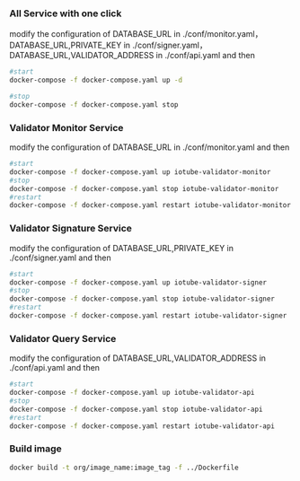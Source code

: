 

### All Service with one click
modify the configuration of DATABASE_URL in ./conf/monitor.yaml，DATABASE_URL,PRIVATE_KEY in ./conf/signer.yaml，DATABASE_URL,VALIDATOR_ADDRESS in ./conf/api.yaml and then
```bash
#start
docker-compose -f docker-compose.yaml up -d 

#stop
docker-compose -f docker-compose.yaml stop
```

### Validator Monitor Service
modify the configuration of DATABASE_URL in ./conf/monitor.yaml and then 
```bash
#start
docker-compose -f docker-compose.yaml up iotube-validator-monitor
#stop
docker-compose -f docker-compose.yaml stop iotube-validator-monitor
#restart
docker-compose -f docker-compose.yaml restart iotube-validator-monitor
```

### Validator Signature Service
modify the configuration of DATABASE_URL,PRIVATE_KEY in ./conf/signer.yaml and then

```bash
#start
docker-compose -f docker-compose.yaml up iotube-validator-signer
#stop
docker-compose -f docker-compose.yaml stop iotube-validator-signer
#restart
docker-compose -f docker-compose.yaml restart iotube-validator-signer
```

### Validator Query Service
modify the configuration of DATABASE_URL,VALIDATOR_ADDRESS in ./conf/api.yaml  and then

```bash
#start
docker-compose -f docker-compose.yaml up iotube-validator-api
#stop
docker-compose -f docker-compose.yaml stop iotube-validator-api
#restart
docker-compose -f docker-compose.yaml restart iotube-validator-api
```

### Build image
```bash
docker build -t org/image_name:image_tag -f ../Dockerfile
```